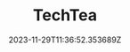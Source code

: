 ---
title: "TechTea"
category: "IndieWeb & Personal Blogs"
site_url: https://techtea.io/articles/
feed_url: https://techtea.io/articles/index.xml
date: 2023-11-29T11:36:52.353689Z
domain: techtea.io

---